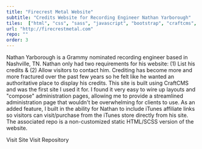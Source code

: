```yaml
---
title: "Firecrest Metal Website"
subtitle: "Credits Website for Recording Engineer Nathan Yarborough"
tiles:  ["html", "css", "sass", "javascript", "bootstrap", "craftcms", "gulp", "github", "git", "sketch"]
url: "http://firecrestmetal.com"
repo: ""
order: 3
---
```

Nathan Yarborough is a Grammy nominated recording engineer based in Nashville, TN. Nathan only had two requirements for his website: (1) List his credits & (2) Allow visitors to contact him. Crediting has become more and more fractured over the past few years so he felt like he wanted an authoritative place to display his credits. This site is built using CraftCMS and was the first site I used it for. I found it very easy to wire up layouts and "compose" administration pages, allowing me to provide a streamlined administration page that wouldn't be overwhelming for clients to use. As an added feature, I built in the ability for Nathan to include iTunes affiliate links so visitors can visit/purchase from the iTunes store directly from his site. The associated repo is a non-customized static HTML/SCSS version of the website.

<resource-link to="http://firecrestmetal.com/" external={true}>Visit Site</resource-link>
<resource-link to="https://github.com/veryaustin/veryaustin-firecrestmetal-html" external={true}>Visit Repository</resource-link>
